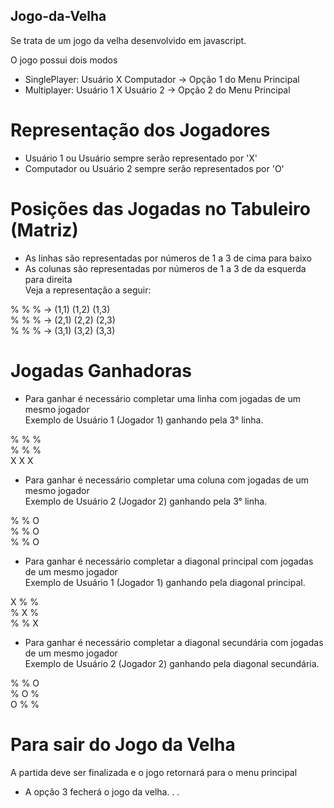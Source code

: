 ## Jogo-da-Velha
Se trata de um jogo da velha desenvolvido em javascript.

O jogo possui dois modos

- SinglePlayer: Usuário X Computador -> Opção 1 do Menu Principal
- Multiplayer: Usuário 1 X Usuário 2 -> Opção 2 do Menu Principal

# Representação dos Jogadores

- Usuário 1 ou Usuário sempre serão representado por 'X'
- Computador ou Usuário 2 sempre serão representados por 'O'

# Posições das Jogadas no Tabuleiro (Matriz)

- As linhas são representadas por números de 1 a 3 de cima para baixo
- As colunas são representadas por números de 1 a 3 de da esquerda para direita <br/>
Veja a representação a seguir:

% % % -> (1,1) (1,2) (1,3) <br/>
% % % -> (2,1) (2,2) (2,3) <br/>
% % % -> (3,1) (3,2) (3,3) <br/>

# Jogadas Ganhadoras

- Para ganhar é necessário completar uma linha com jogadas de um mesmo jogador <br/>
Exemplo de Usuário 1 (Jogador 1) ganhando pela 3° linha.

% % % <br/>
% % % <br/>
X X X <br/>

- Para ganhar é necessário completar uma coluna com jogadas de um mesmo jogador <br/>
Exemplo de Usuário 2 (Jogador 2) ganhando pela 3° linha.

% % O <br/>
% % O <br/>
% % O <br/>

- Para ganhar é necessário completar a diagonal principal com jogadas de um mesmo jogador <br/>
Exemplo de Usuário 1 (Jogador 1) ganhando pela diagonal principal.

X % % <br/>
% X % <br/>
% % X <br/>

- Para ganhar é necessário completar a diagonal secundária com jogadas de um mesmo jogador <br/>
Exemplo de Usuário 2 (Jogador 2) ganhando pela diagonal secundária.

% % O <br/>
% O % <br/>
O % % <br/>

# Para sair do Jogo da Velha

A partida deve ser finalizada e o jogo retornará para o menu principal <br/>
- A opção 3 fecherá o jogo da velha. . . 

